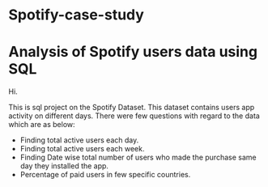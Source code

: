 # Spotify-case-study
# Analysis of Spotify users data using SQL

Hi.

This is sql project on the Spotify Dataset. This dataset contains users app activity on different days.
There were few questions with regard to the data which are as below:

* Finding total active users each day.
* Finding total active users each week.
* Finding Date wise total number of users who made the purchase same day they installed the app.
* Percentage of paid users in few specific countries.
